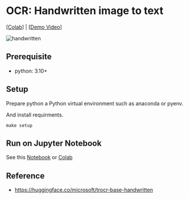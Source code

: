 # OCR: Handwritten image to text
[[Colab](https://colab.research.google.com/github/MrSyee/dl_apps/blob/main/ocr/handwritten_ocr_app.ipynb)] | [[Demo Video](https://youtu.be/NIQDFnSFGYQ)]

![handwritten](https://user-images.githubusercontent.com/17582508/232518948-d67882c6-1bf1-4110-a9b4-6d6fd699a270.gif)

## Prerequisite
- python: 3.10+

## Setup
Prepare python a Python virtual environment such as anaconda or pyenv.

And install requirments.
```
make setup
```

## Run on Jupyter Notebook
See this [Notebook](handwritten_ocr_app.ipynb) or [Colab](https://colab.research.google.com/github/MrSyee/dl_apps/blob/main/ocr/handwritten_ocr.ipynb)

## Reference
- https://huggingface.co/microsoft/trocr-base-handwritten